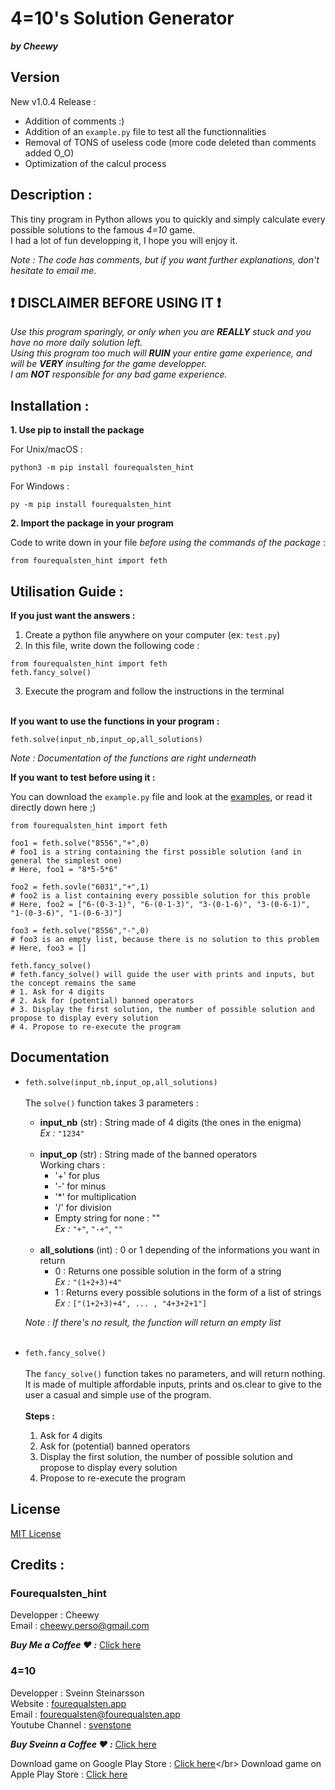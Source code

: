 # 4=10's Solution Generator

***by Cheewy***

## Version

New v1.0.4 Release :
- Addition of comments :)
- Addition of an ```example.py``` file to test all the functionnalities
- Removal of TONS of useless code (more code deleted than comments added O_O)
- Optimization of the calcul process

## Description : 

This tiny program in Python allows you to quickly and simply calculate every possible solutions to the famous *4=10* game.</br>
I had a lot of fun developping it, I hope you will enjoy it.</br>

*Note : The code has comments, but if you want further explanations, don't hesitate to email me.*

## ❗️ DISCLAIMER BEFORE USING IT ❗️

*Use this program sparingly, or only when you are **REALLY** stuck and you have no more daily solution left.*</br>
*Using this program too much will **RUIN** your entire game experience, and will be **VERY** insulting for the game developper.*</br>
*I am **NOT** responsible for any bad game experience.*</br>

## Installation :

**1. Use pip to install the package**

For Unix/macOS :
```
python3 -m pip install fourequalsten_hint
```
For Windows :
```
py -m pip install fourequalsten_hint
```
**2. Import the package in your program</br>**

Code to write down in your file *before using the commands of the package* :</br>
```
from fourequalsten_hint import feth
```

## Utilisation Guide :

**If you just want the answers :**

1. Create a python file anywhere on your computer (ex: ```test.py```)
2. In this file, write down the following code :
```
from fourequalsten_hint import feth
feth.fancy_solve()
```
3. Execute the program and follow the instructions in the terminal</br></br>

**If you want to use the functions in your program :**

```
feth.solve(input_nb,input_op,all_solutions)
```

*Note : Documentation of the functions are right underneath*

**If you want to test before using it :**

You can download the ```example.py``` file and look at the [examples](https://github.com/CheewyOFF/fourequalsten_hint/tree/main/src/fourequalsten_hint/example.py), or read it directly down here ;)

```
from fourequalsten_hint import feth

foo1 = feth.solve("8556","+",0)
# foo1 is a string containing the first possible solution (and in general the simplest one)
# Here, foo1 = "8*5-5*6"

foo2 = feth.sovle("6031","+",1)
# foo2 is a list containing every possible solution for this proble
# Here, foo2 = ["6-(0-3-1)", "6-(0-1-3)", "3-(0-1-6)", "3-(0-6-1)", "1-(0-3-6)", "1-(0-6-3)"]

foo3 = feth.solve("8556","-",0)
# foo3 is an empty list, because there is no solution to this problem
# Here, foo3 = []

feth.fancy_solve()
# feth.fancy_solve() will guide the user with prints and inputs, but the concept remains the same
# 1. Ask for 4 digits
# 2. Ask for (potential) banned operators
# 3. Display the first solution, the number of possible solution and propose to display every solution
# 4. Propose to re-execute the program
```

## Documentation
- ```feth.solve(input_nb,input_op,all_solutions)```</br></br>
  The ```solve()``` function takes 3 parameters :
    - **input_nb** (str) : String made of 4 digits (the ones in the enigma)</br>
      *Ex :* ```"1234"```</br></br>
    - **input_op** (str) : String made of the banned operators</br>
        Working chars :
        - '+' for plus
        - '-' for minus
        - '*' for multiplication
        - '/' for division
        - Empty string for none : ""</br>
      *Ex :* ```"+"```, ```"-+"```, ```""```</br></br>
    - **all_solutions** (int) : 0 or 1 depending of the informations you want in return</br>
        - 0 : Returns one possible solution in the form of a string</br>
          *Ex :* ```"(1+2+3)+4"```</br>
        - 1 : Returns every possible solutions in the form of a list of strings</br>
          *Ex :* ```["(1+2+3)+4", ... , "4+3+2+1"]```
      
  *Note : If there's no result, the function will return an empty list*</br></br>
  
- ```feth.fancy_solve()```</br></br>
  The ```fancy_solve()``` function takes no parameters, and will return nothing.</br>
  It is made of multiple affordable inputs, prints and os.clear to give to the user a casual and simple use of the program.</br></br>
  **Steps :**
    1. Ask for 4 digits
    2. Ask for (potential) banned operators
    3. Display the first solution, the number of possible solution and propose to display every solution
    4. Propose to re-execute the program
  
## License

[MIT License](https://github.com/CheewyOFF/fourequalsten_hint/blob/main/LICENSE)

## Credits :

### Fourequalsten_hint

Developper : Cheewy</br>
Email : cheewy.perso@gmail.com

***Buy Me a Coffee ♥ :*** [Click here](https://www.buymeacoffee.com/CheewyOFF)

### 4=10

Developper : Sveinn Steinarsson</br>
Website : [fourequalsten.app](https://fourequalsten.app)</br>
Email : fourequalsten@fourequalsten.app</br>
Youtube Channel : [svenstone](https://www.youtube.com/user/svenstone)</br>

***Buy Sveinn a Coffee ♥ :*** [Click here](https://www.buymeacoffee.com/steinarsson)

Download game on Google Play Store : [Click here](https://play.google.com/store/apps/details?id=app.fourequalsten.fourequalsten_app&hl=en_US&gl=US")</br>
Download game on Apple Play Store : [Click here](https://apps.apple.com/us/app/4-10/id1609871477)
